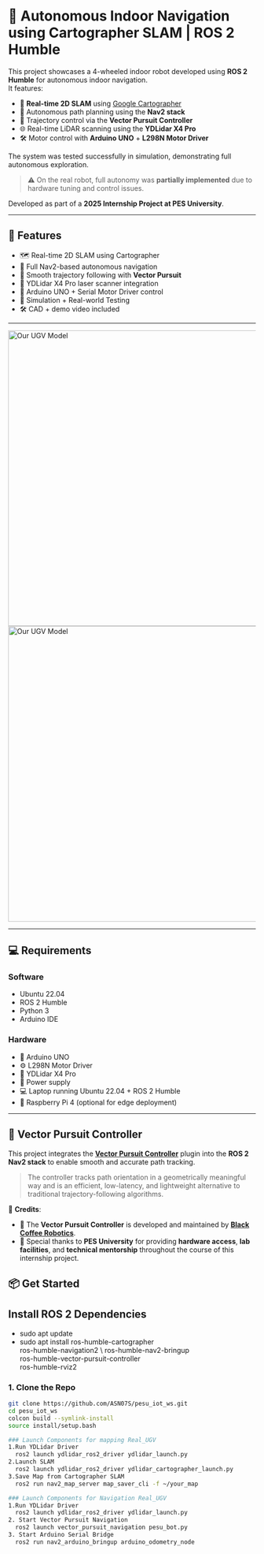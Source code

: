 # 🤖 Autonomous Indoor Navigation using Cartographer SLAM | ROS 2 Humble

This project showcases a 4-wheeled indoor robot developed using **ROS 2 Humble** for autonomous indoor navigation.  
It features:

- 📍 **Real-time 2D SLAM** using [Google Cartographer](https://google-cartographer.readthedocs.io/)
- 🧭 Autonomous path planning using the **Nav2 stack**
- 🧠 Trajectory control via the **Vector Pursuit Controller**
- 🌐 Real-time LiDAR scanning using the **YDLidar X4 Pro**
- 🛠️ Motor control with **Arduino UNO** + **L298N Motor Driver**

The system was tested successfully in simulation, demonstrating full autonomous exploration.  
> ⚠️ On the real robot, full autonomy was **partially implemented** due to hardware tuning and control issues.

Developed as part of a **2025 Internship Project at PES University**.

---

## 🚀 Features

- 🗺️ Real-time 2D SLAM using Cartographer  
- 🤖 Full Nav2-based autonomous navigation  
- 🌈 Smooth trajectory following with **Vector Pursuit**  
- 📡 YDLidar X4 Pro laser scanner integration  
- 🧩 Arduino UNO + Serial Motor Driver control  
- 🧪 Simulation + Real-world Testing  
- 🛠️ CAD + demo video included  

---
<img src="media/cad_front_view.png" alt="Our UGV Model" width="600"/>
<img src="media/cad_side_view.png" alt="Our UGV Model" width="600"/>

---

## 💻 Requirements

### Software
- Ubuntu 22.04
- ROS 2 Humble
- Python 3
- Arduino IDE

### Hardware
- 🔌 Arduino UNO  
- ⚙️ L298N Motor Driver  
- 📡 YDLidar X4 Pro  
- 🔋 Power supply  
- 💻 Laptop running Ubuntu 22.04 + ROS 2 Humble  
- 🍓 Raspberry Pi 4 (optional for edge deployment)

---

## 🧠 Vector Pursuit Controller

This project integrates the [**Vector Pursuit Controller**](https://github.com/blackcoffeerobotics/vector_pursuit_controller) plugin into the **ROS 2 Nav2 stack** to enable smooth and accurate path tracking.

> The controller tracks path orientation in a geometrically meaningful way and is an efficient, low-latency, and lightweight alternative to traditional trajectory-following algorithms.

📢 **Credits**:
- 🧪 The **Vector Pursuit Controller** is developed and maintained by [**Black Coffee Robotics**](https://github.com/blackcoffeerobotics).
- 🏫 Special thanks to **PES University** for providing **hardware access**, **lab facilities**, and **technical mentorship** throughout the course of this internship project.


## 📦 Get Started

## Install ROS 2 Dependencies
- sudo apt update
- sudo apt install ros-humble-cartographer \
  ros-humble-navigation2 \ ros-humble-nav2-bringup \
  ros-humble-vector-pursuit-controller \
  ros-humble-rviz2

### 1. Clone the Repo

```bash
git clone https://github.com/ASN07S/pesu_iot_ws.git
cd pesu_iot_ws
colcon build --symlink-install
source install/setup.bash

### Launch Components for mapping Real_UGV
1.Run YDLidar Driver
  ros2 launch ydlidar_ros2_driver ydlidar_launch.py
2.Launch SLAM
  ros2 launch ydlidar_ros2_driver ydlidar_cartographer_launch.py
3.Save Map from Cartographer SLAM
  ros2 run nav2_map_server map_saver_cli -f ~/your_map

### Launch Components for Navigation Real_UGV
1.Run YDLidar Driver
  ros2 launch ydlidar_ros2_driver ydlidar_launch.py
2. Start Vector Pursuit Navigation
  ros2 launch vector_pursuit_navigation pesu_bot.py
3. Start Arduino Serial Bridge
  ros2 run nav2_arduino_bringup arduino_odometry_node
